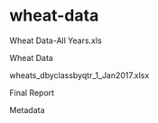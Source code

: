# wheat-data
Wheat Data-All Years.xls

Wheat Data

wheats_dbyclassbyqtr_1_Jan2017.xlsx

Final Report

Metadata 
